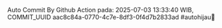 Auto Commit By Github Action pada: 2025-07-03 13:33:40 WIB, COMMIT_UUID aac8c84a-0770-4c7e-8df3-0f4d7b2833ad #autohijau🗿

